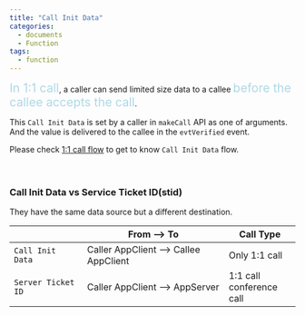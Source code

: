 ```yaml
---
title: "Call Init Data"
categories:
  - documents
  - Function
tags:
  - function
---
```


<span style="font-size: 150%; color:lightblue">In 1:1 call</span>, 
a caller can send limited size data to a callee 
<span style="font-size: 150%; color:lightblue">before the callee accepts the call</span>.

This `Call Init Data` is set by a caller in `makeCall` API as one of arguments. 
And the value is delivered to the callee in the `evtVerified` event.

Please check [1:1 call flow]({{site.baseurl}}/documents/article/flow-call/) to get to know `Call Init Data` flow.
<br><br><br>
### Call Init Data vs Service Ticket ID(stid)

They have the same data source but a different destination.

| | From --> To | Call Type |
|---|---|---|
| `Call Init Data` | Caller AppClient -->  Callee AppClient | Only 1:1 call |
| `Server Ticket ID` | Caller AppClient --> AppServer | 1:1 call<br> conference call|
